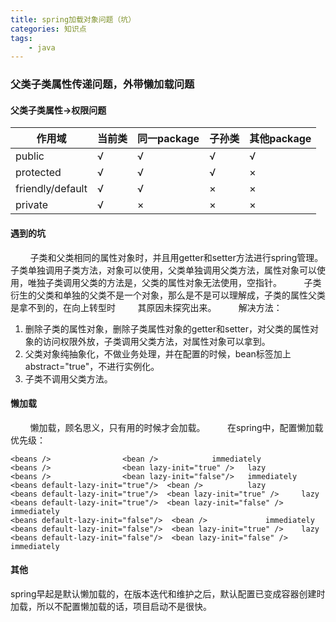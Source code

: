 ```yaml
---
title: spring加载对象问题（坑）
categories: 知识点
tags: 
	- java
---
```


### 父类子类属性传递问题，外带懒加载问题
#### 父类子类属性->权限问题
| 作用域 | 当前类 | 同一package | 子孙类 | 其他package |
| ------ | ------ | ------ | ------ | ------ |
| public | √ | √ | √ | √ |
| protected | √ | √ | √ | × |
| friendly/default | √ | √ | × | × |
| private | √ | × | × | × |
<!-- more -->
#### 遇到的坑
&nbsp;&nbsp;&nbsp;&nbsp;&nbsp;&nbsp;&nbsp;&nbsp;子类和父类相同的属性对象时，并且用getter和setter方法进行spring管理。子类单独调用子类方法，对象可以使用，父类单独调用父类方法，属性对象可以使用，唯独子类调用父类的方法是，父类的属性对象无法使用，空指针。
&nbsp;&nbsp;&nbsp;&nbsp;&nbsp;&nbsp;&nbsp;&nbsp;子类衍生的父类和单独的父类不是一个对象，那么是不是可以理解成，子类的属性父类是拿不到的，在向上转型时
&nbsp;&nbsp;&nbsp;&nbsp;&nbsp;&nbsp;&nbsp;&nbsp;其原因未探究出来。
&nbsp;&nbsp;&nbsp;&nbsp;&nbsp;&nbsp;&nbsp;&nbsp;解决方法：
1. 删除子类的属性对象，删除子类属性对象的getter和setter，对父类的属性对象的访问权限外放，子类调用父类方法，对属性对象可以拿到。
2. 父类对象纯抽象化，不做业务处理，并在配置的时候，bean标签加上abstract="true"，不进行实例化。
3. 子类不调用父类方法。

#### 懒加载
&nbsp;&nbsp;&nbsp;&nbsp;&nbsp;&nbsp;&nbsp;&nbsp;懒加载，顾名思义，只有用的时候才会加载。
&nbsp;&nbsp;&nbsp;&nbsp;&nbsp;&nbsp;&nbsp;&nbsp;在spring中，配置懒加载优先级：
```
<beans />                <bean />            immediately  
<beans />                <bean lazy-init="true" />   lazy      
<beans />                <bean lazy-init="false"/>   immediately           
<beans default-lazy-init="true"/>  <bean />          lazy  
<beans default-lazy-init="true"/>  <bean lazy-init="true" />     lazy  
<beans default-lazy-init="true"/>  <bean lazy-init="false" />    immediately  
<beans default-lazy-init="false"/>  <bean />             immediately  
<beans default-lazy-init="false"/>  <bean lazy-init="true" />    lazy  
<beans default-lazy-init="false"/>  <bean lazy-init="false" />   immediately  
```

#### 其他
spring早起是默认懒加载的，在版本迭代和维护之后，默认配置已变成容器创建时加载，所以不配置懒加载的话，项目启动不是很快。